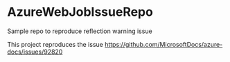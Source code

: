 # AzureWebJobIssueRepo
Sample repo to reproduce reflection warning issue

This project reproduces the issue https://github.com/MicrosoftDocs/azure-docs/issues/92820
